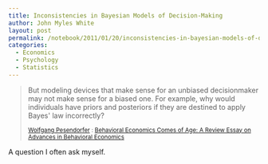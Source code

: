 ```yaml
---
title: Inconsistencies in Bayesian Models of Decision-Making
author: John Myles White
layout: post
permalink: /notebook/2011/01/20/inconsistencies-in-bayesian-models-of-decision-making/
categories:
  - Economics
  - Psychology
  - Statistics
---
```


<blockquote>
<p>But modeling devices that make sense for an unbiased decisionmaker may not make sense for a biased one. For example, why would individuals have priors and posteriors if they are destined to apply Bayes' law incorrectly?</p>

<small><a href="http://www.princeton.edu/~pesendor/">Wolfgang Pesendorfer</a> : <a href="http://www.jstor.org/stable/30032350">Behavioral Economics Comes of Age: A Review Essay on Advances in Behavioral Economics</a></small>
</blockquote>

A question I often ask myself.
